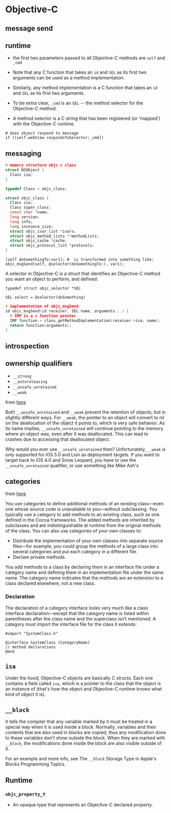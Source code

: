 # Objective-C

## message send

## runtime
* the first two parameters passed to all Objective-C methods are `self` and `_cmd`

* Note that any C function that takes an `id` and `SEL` as its first two arguments can
be used as a method implementation.
* Similarly, any method implementation is a C function that takes an `id` and `SEL`
as its first two arguments.

* To be extra clear, `_cmd` is an `SEL` -- the method selector for the
Objective-C method.
* A method selector is a C string that has been registered (or 'mapped') with
the Objective-C runtime.


```objc
# does object respond to message
if ([self.webView respondsToSelector:_cmd])
```

## messaging

```c
# memory structure objc c class
struct NSObject {
  Class isa;
}
```
```c
typedef Class = objc_class;
```
```c
struct objc_class {
  Class isa;
  Class super_class;
  const char *name;
  long version;
  long info;
  long instance_size;
  struct objc_ivar_list *ivars;
  struct objc_method_lists **methodLists;
  struct objc_cache *cache;
  struct objc_protocol_list *protocols;
}
```
```objc
[self doSomethingTo:var1]; #  is transformed into something like:
objc_msgSend(self, @selector(doSomethingTo:), var1);
```

  A selector in Objective-C is a struct that identifies an Objective-C method you
want an object to perform, and defined:

```objc
typedef struct objc_selector *SEL
```

```objc
SEL select = @selector(doSomething)
```
```C
# implementation of objc_msgSend
id objc_msgSend(id receiver, SEL name, arguments...) {
  # IMP is a c function pointer
  IMP function = class_getMethodImplementation(receiver->isa, name);
  return function(arguments);
}
```

## introspection

## ownership qualifiers
* `__strong`
* `__autoreleasing`
* `__unsafe_unretained`
* `__weak`

from [here](https://stackoverflow.com/questions/8592289/arc-the-meaning-of-unsafe-unretained)

Both `__unsafe_unretained` and `__weak` prevent the retention of objects, but in
slightly different ways. For `__weak`, the pointer to an object will convert to
nil on the deallocation of the object it points to, which is very safe behavior.
As its name implies, `__unsafe_unretained` will continue pointing to the memory
where an object was, even after it was deallocated. This can lead to crashes due
to accessing that deallocated object.

Why would you ever use `__unsafe_unretained` then? Unfortunately, `__weak` is only
supported for iOS 5.0 and Lion as deployment targets. If you want to target back
to iOS 4.0 and Snow Leopard, you have to use the `__unsafe_unretained` qualifier,
or use something like Mike Ash's

## categories

from [here](https://developer.apple.com/library/content/documentation/General/Conceptual/DevPedia-CocoaCore/Category.html)

You use categories to define additional methods of an existing class—even one
whose source code is unavailable to you—without subclassing. You typically use a
category to add methods to an existing class, such as one defined in the Cocoa
frameworks. The added methods are inherited by subclasses and are
indistinguishable at runtime from the original methods of the class. You can
also use categories of your own classes to:

* Distribute the implementation of your own classes into separate source files—for example, you could group the methods of a large class into several categories and put each category in a different file.
* Declare private methods.

You add methods to a class by declaring them in an interface file under a
category name and defining them in an implementation file under the same name.
The category name indicates that the methods are an extension to a class
declared elsewhere, not a new class.

### Declaration
The declaration of a category interface looks very much like a class
interface declaration—except that the category name is listed within parentheses
after the class name and the superclass isn’t mentioned. A category must import
the interface file for the class it extends:

```objc
#import "SystemClass.h"

@interface SystemClass (CategoryName)
// method declarations
@end
```

## `isa`
Under the hood, Objective-C objects are basically C structs. Each one contains a
field called `isa`, which is a pointer to the class that the object is an instance
of (that's how the object and Objective-C runtime knows what kind of object it
is).

## `__block`
It tells the compiler that any variable marked by it must be treated in a
special way when it is used inside a block. Normally, variables and their
contents that are also used in blocks are copied, thus any modification done to
these variables don't show outside the block. When they are marked with
`__block`, the modifications done inside the block are also visible outside of
it.

For an example and more info, see The `__block` Storage Type in Apple's Blocks Programming Topics.

## Runtime

### `objc_property_t`
* An opaque type that represents an Objective-C declared property.
